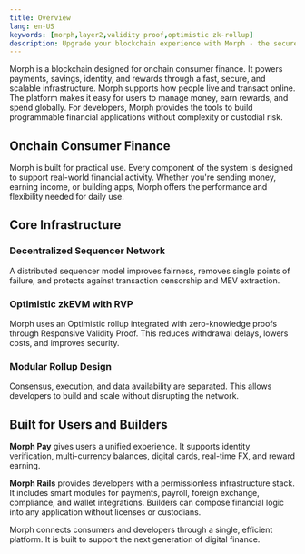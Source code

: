 ```yaml
---
title: Overview
lang: en-US
keywords: [morph,layer2,validity proof,optimistic zk-rollup]
description: Upgrade your blockchain experience with Morph - the secure decentralized, cost0efficient, and high-performing optimistic zk-rollup solution. Try it now!
---
```


Morph is a blockchain designed for onchain consumer finance. It powers payments, savings, identity, and rewards through a fast, secure, and scalable infrastructure.
Morph supports how people live and transact online. The platform makes it easy for users to manage money, earn rewards, and spend globally. For developers, Morph provides the tools to build programmable financial applications without complexity or custodial risk.


## Onchain Consumer Finance

Morph is built for practical use. Every component of the system is designed to support real-world financial activity. Whether you're sending money, earning income, or building apps, Morph offers the performance and flexibility needed for daily use.  

## Core Infrastructure

### Decentralized Sequencer Network 

A distributed sequencer model improves fairness, removes single points of failure, and protects against transaction censorship and MEV extraction.


### Optimistic zkEVM with RVP

Morph uses an Optimistic rollup integrated with zero-knowledge proofs through Responsive Validity Proof. This reduces withdrawal delays, lowers costs, and improves security.


### Modular Rollup Design

Consensus, execution, and data availability are separated. This allows developers to build and scale without disrupting the network.


## Built for Users and Builders

**Morph Pay** gives users a unified experience. It supports identity verification, multi-currency balances, digital cards, real-time FX, and reward earning. 

**Morph Rails** provides developers with a permissionless infrastructure stack. It includes smart modules for payments, payroll, foreign exchange, compliance, and wallet integrations. Builders can compose financial logic into any application without licenses or custodians.  

Morph connects consumers and developers through a single, efficient platform. It is built to support the next generation of digital finance.


